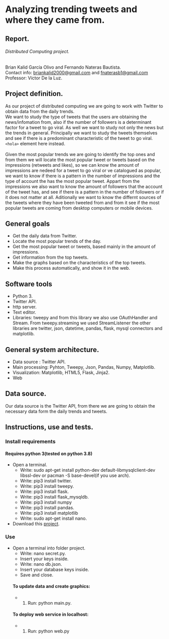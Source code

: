 # Analyzing trending tweets and where they came from.
## Report.
###### Distributed Computing project.

Brian Kalid García Olivo and Fernando Nateras Bautista.<br/>
Contact info: briankalid2000@gmail.com and fnaterasb1@gmail.com<br/>
Professor: Víctor De la Luz.

## Project definition.
As our project of distributed computing we are going to work with Twitter to obtain data from the daily trends.<br/>
We want to study the type of tweets that the users are obtaining the news/infomation from, also if the number of followers is a determinant factor for a tweet to go viral. As well we want to study not only the news but the trends in general. Principally we want to study the tweets themselves and see if there is a predominant characteristic of the tweet to go viral. `<hola>` element here instead.
<br/><br/>
Given the most popular trends we are going to identify the top ones and from them we will locate the most popular tweet or tweets based on the impressions (retweets and likes), so we can know the amount of impressions are nedeed for a tweet to go viral or ve catalogued as popular, we want to know if there is a pattern in the number of impressions and the type of account the has the most popular tweet. Appart from the impressions we also want to know the amount of followers that the account of the tweet has, and see if there is a pattern in the number of followers or if it does not matter at all. Aditionally we want to know the differnt sources of the tweets where they have been tweeted from and from it see if the most popular tweets are coming from desktop computers or mobile devices.<br/>

## General goals
  - Get the daily data from Twitter.
  - Locate the most popular trends of the day.
  - Get the most popular tweet or tweets, based mainly in the amount of impressions.
  - Get information from the top tweets.
  - Make the graphs based on the characteristics of the top tweets. 
  - Make this process automatically, and show it in the web.
  
## Software tools
  - Python 3.
  - Twitter API.
  - http server.
  - Text editor.
  - Libraries: tweepy and from this library we also use OAuthHandler and Stream. From tweepy.streaming we used StreamListener the other libraries are twitter, json, datetime, pandas, flask, mysql connectors and matplotlib.
  
## General system architecture.
- Data source : Twitter API.
- Main processing: Pyhton, Tweepy, Json, Pandas, Numpy, Matplotlib.
- Visualization: Matplotlib, HTML5, Flask, Jinja2.
- Web

## Data source.
Our data source is the Twitter API, from there we are going to obtain the necessary data form the daily trends and tweets.

## Instructions, use and tests.
### Install requirements
#### Requires python 3(tested on python 3.8)
- Open a terminal.
  -  Write: sudo apt-get install python-dev default-libmysqlclient-dev libssl-dev or pacman -S base-devel(if you use arch).
  -  Write: pip3 install twitter.
  -  Write: pip3 install tweepy.
  -  Write: pip3 install flask.
  -  Write: pip3 install flask_mysqldb.
  -  Write: pip3 install numpy
  -  Write: pip3 install pandas.
  -  Write: pip3 install matplotlib
  -  Write: sudo apt-get install nano.
- Download this [project](trend_tweet.py).
### Use
- Open a terminal into folder project.
  -  Write: nano secret.py.
  -  Insert your keys inside.
  -  Write: nano db.json.
  -  Insert your database keys inside.
  -  Save and close.
  #### To update data and create graphics:
    - 1. Run: python main.py.
  #### To deploy web service in localhost:
    - 1. Run: python web.py
